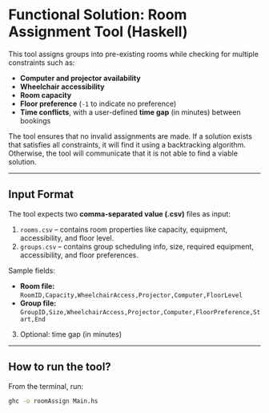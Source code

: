 # Functional Solution: Room Assignment Tool (Haskell)

This tool assigns groups into pre-existing rooms while checking for multiple constraints such as:

- **Computer and projector availability**  
- **Wheelchair accessibility**  
- **Room capacity**  
- **Floor preference** (`-1` to indicate no preference)  
- **Time conflicts**, with a user-defined **time gap** (in minutes) between bookings  

The tool ensures that no invalid assignments are made. If a solution exists that satisfies all constraints, it will find it using a backtracking algorithm.  
Otherwise, the tool will communicate that it is not able to find a viable solution.

---

## Input Format

The tool expects two **comma-separated value (.csv)** files as input:

1. `rooms.csv` – contains room properties like capacity, equipment, accessibility, and floor level.  
2. `groups.csv` – contains group scheduling info, size, required equipment, accessibility, and floor preferences.

Sample fields:
- **Room file:** `RoomID,Capacity,WheelchairAccess,Projector,Computer,FloorLevel`  
- **Group file:** `GroupID,Size,WheelchairAccess,Projector,Computer,FloorPreference,Start,End`  

3. Optional: time gap (in minutes)

---

## How to run the tool?

From the terminal, run:

```bash
ghc -o roomAssign Main.hs
